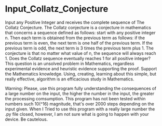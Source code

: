 # Input_Collatz_Conjecture
Input any Positive Integer and receives the complete sequence of The Collatz Conjecture.
The Collatz conjecture is a conjecture in mathematics that concerns a sequence defined as follows: start with any positive integer n. Then each term is obtained from the previous term as follows: if the previous term is even, the next term is one half of the previous term. If the previous term is odd, the next term is 3 times the previous term plus 1. The conjecture is that no matter what value of n, the sequence will always reach 1.
Does the Collatz sequence eventually reaches 1 for all positive integer? This question is an unsolved problem in Mathematics, regardless experimental evidence and heuristic evidence supporting the proof. 
Support the Mathematics knowledge. Using, creating, learning about this simple, but really effective, algorithm is an efficacious study in Mathematics.

Warning:
Please, use this program fully understanding the consequences of a large number on the input, the higher the number in the input, the greater the processing comsumption.
This program has not been tested within numbers such 10(^16) magnitude, that's over 2000 steps depending on the input given.
When I Tried to use this program with a really large number the .py file closed, however, I am not sure what is going to happen with your device. Be cautelous. 
